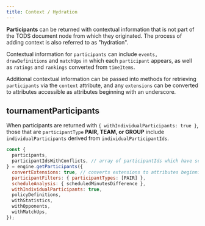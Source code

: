 ```yaml
---
title: Context / Hydration
---
```


**Participants** can be returned with contextual information that is not part of the TODS document node from which they originated. The process of adding context is also referred to as "hydration".

Contextual information for `participants` can include `events, drawDefinitions` and `matchUps` in which each `participant` appears, as well as `ratings` and `rankings` converted from `timeItems`.

Additional contextual information can be passed into methods for retrieving `participants` via the `context` attribute, and any `extensions` can be converted to attributes accessible as attributes beginning with an underscore.

## tournamentParticipants

When participants are returned with `{ withIndividualParticipants: true }`, those that are `participantType` **PAIR, TEAM, or GROUP** include `individualParticipants` derived from `individualParticipantIds`.

```js
const {
  participants,
  participantIdsWithConflicts, // array of participantIds which have scheduling conflicts
} = engine.getParticipants({
  convertExtensions: true, // converts extensions to attributes beginning with underscore
  participantFilters: { participantTypes: [PAIR] },
  scheduleAnalysis: { scheduledMinutesDifference },
  withIndividualParticipants: true,
  policyDefinitions,
  withStatistics,
  withOpponents,
  withMatchUps,
});
```

